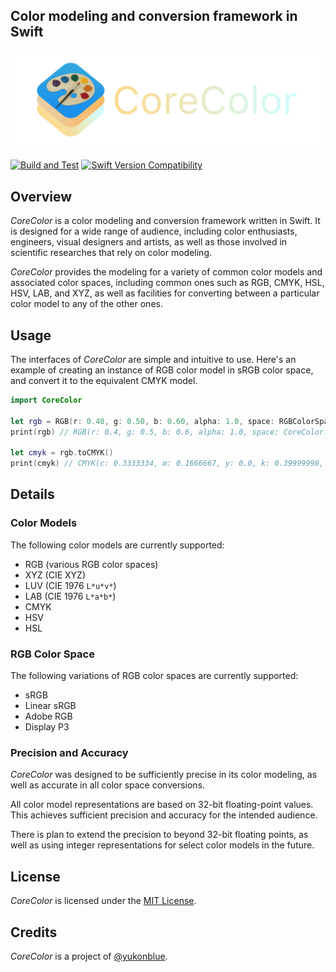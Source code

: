 ## Color modeling and conversion framework in Swift
<img src="Sources/CoreColor/CoreColor.docc/Resources/logo@2x.png" alt="CoreColor">

[![Build and Test](https://github.com/yukonblue/CoreColor/actions/workflows/swift.yml/badge.svg)](https://github.com/yukonblue/CoreColor/actions/workflows/swift.yml)
[![Swift Version Compatibility](https://img.shields.io/endpoint?url=https%3A%2F%2Fswiftpackageindex.com%2Fapi%2Fpackages%2Fyukonblue%2FCoreColor%2Fbadge%3Ftype%3Dswift-versions)](https://swiftpackageindex.com/yukonblue/CoreColor)


## Overview

*CoreColor* is a color modeling and conversion framework written in Swift.
It is designed for a wide range of audience, including color enthusiasts,
engineers, visual designers and artists, as well as those involved in
scientific researches that rely on color modeling.

*CoreColor* provides the modeling for a variety of common color models
and associated color spaces, including common ones such as
RGB, CMYK, HSL, HSV, LAB, and XYZ, as well as facilities
for converting between a particular color model to any of the other ones.


## Usage

The interfaces of *CoreColor* are simple and intuitive to use.
Here's an example of creating an instance of RGB color model
in sRGB color space, and convert it to the equivalent CMYK model.

```swift
import CoreColor

let rgb = RGB(r: 0.40, g: 0.50, b: 0.60, alpha: 1.0, space: RGBColorSpaces.sRGB)
print(rgb) // RGB(r: 0.4, g: 0.5, b: 0.6, alpha: 1.0, space: CoreColor.RGBColorSpace(...))

let cmyk = rgb.toCMYK()
print(cmyk) // CMYK(c: 0.3333334, m: 0.1666667, y: 0.0, k: 0.39999998, alpha: 1.0)
```


## Details

### Color Models

The following color models are currently supported:

- RGB (various RGB color spaces)
- XYZ (CIE XYZ)
- LUV (CIE 1976 `L*u*v*`)
- LAB (CIE 1976 `L*a*b*`)
- CMYK
- HSV
- HSL

### RGB Color Space

The following variations of RGB color spaces are currently supported:

- sRGB
- Linear sRGB
- Adobe RGB
- Display P3

### Precision and Accuracy

*CoreColor* was designed to be sufficiently precise in its color modeling,
as well as accurate in all color space conversions.

All color model representations are based on 32-bit floating-point values.
This achieves sufficient precision and accuracy for the intended audience.

There is plan to extend the precision to beyond 32-bit floating
points, as well as using integer representations for select color models in
the future.


## License

*CoreColor* is licensed under the [MIT License](https://choosealicense.com/licenses/mit/).


## Credits

*CoreColor* is a project of [@yukonblue](https://github.com/yukonblue).
